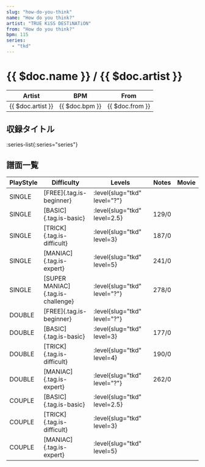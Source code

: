 ```yaml
---
slug: "how-do-you-think"
name: "How do you think?"
artist: "TRUE KiSS DESTiNATiON"
from: "How do you think?"
bpm: 115
series:
  - "tkd"
---
```


# {{ $doc.name }} / {{ $doc.artist }}

|Artist|BPM|From|
|------|---|----|
|{{ $doc.artist }}|{{ $doc.bpm }}|{{ $doc.from }}|

## 収録タイトル

:series-list{:series="series"}

## 譜面一覧

|PlayStyle|Difficulty|Levels|Notes|Movie|
|---------|----------|------|-----|-----|
|SINGLE|[FREE]{.tag.is-beginner}|<div class="field is-grouped is-grouped-multiline"> :level{slug="tkd" level="?"}</div>|||
|SINGLE|[BASIC]{.tag.is-basic}|<div class="field is-grouped is-grouped-multiline"> :level{slug="tkd" level=2.5}</div>|129/0||
|SINGLE|[TRICK]{.tag.is-difficult}|<div class="field is-grouped is-grouped-multiline"> :level{slug="tkd" level=3}</div>|187/0||
|SINGLE|[MANIAC]{.tag.is-expert}|<div class="field is-grouped is-grouped-multiline"> :level{slug="tkd" level=5}</div>|241/0||
|SINGLE|[SUPER MANIAC]{.tag.is-challenge}|<div class="field is-grouped is-grouped-multiline"> :level{slug="tkd" level="?"}</div>|278/0||
|DOUBLE|[FREE]{.tag.is-beginner}|<div class="field is-grouped is-grouped-multiline"> :level{slug="tkd" level="?"}</div>|||
|DOUBLE|[BASIC]{.tag.is-basic}|<div class="field is-grouped is-grouped-multiline"> :level{slug="tkd" level=3}</div>|177/0||
|DOUBLE|[TRICK]{.tag.is-difficult}|<div class="field is-grouped is-grouped-multiline"> :level{slug="tkd" level=4}</div>|190/0||
|DOUBLE|[MANIAC]{.tag.is-expert}|<div class="field is-grouped is-grouped-multiline"> :level{slug="tkd" level="?"}</div>|262/0||
|COUPLE|[BASIC]{.tag.is-basic}|<div class="field is-grouped is-grouped-multiline"> :level{slug="tkd" level=2.5}</div>|||
|COUPLE|[TRICK]{.tag.is-difficult}|<div class="field is-grouped is-grouped-multiline"> :level{slug="tkd" level=3}</div>|||
|COUPLE|[MANIAC]{.tag.is-expert}|<div class="field is-grouped is-grouped-multiline"> :level{slug="tkd" level=5}</div>|||
